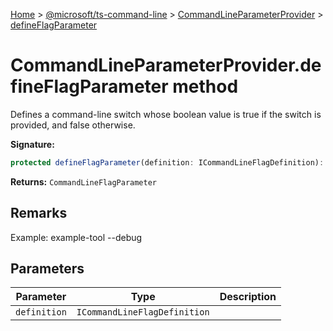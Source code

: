 [Home](./index) &gt; [@microsoft/ts-command-line](./ts-command-line.md) &gt; [CommandLineParameterProvider](./ts-command-line.commandlineparameterprovider.md) &gt; [defineFlagParameter](./ts-command-line.commandlineparameterprovider.defineflagparameter.md)

# CommandLineParameterProvider.defineFlagParameter method

Defines a command-line switch whose boolean value is true if the switch is provided, and false otherwise.

**Signature:**
```javascript
protected defineFlagParameter(definition: ICommandLineFlagDefinition): CommandLineFlagParameter;
```
**Returns:** `CommandLineFlagParameter`

## Remarks

Example: example-tool --debug

## Parameters

|  Parameter | Type | Description |
|  --- | --- | --- |
|  `definition` | `ICommandLineFlagDefinition` |  |

